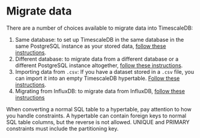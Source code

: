 # Migrate data
There are a number of choices available to migrate data into TimescaleDB:

1.  Same database: to set up TimescaleDB in the same database in the same
    PostgreSQL instance as your stored data,
    [follow these instructions][same-db].
1.  Different database: to migrate data from a different database or a different
    PostgreSQL instance altogether, [follow these instructions][different-db].
1.  Importing data from `.csv`: If you have a dataset stored in a `.csv` file,
    you can import it into an empty TimescaleDB hypertable.
    [Follow these instructions][import-data].
1.  Migrating from InfluxDB: to migrate data from InfluxDB,
    [follow these instructions][outflux]

<highlight type="note">
When converting a normal SQL table to a hypertable, pay attention to how you
handle constraints. A hypertable can contain foreign keys to normal SQL table
columns, but the reverse is not allowed. UNIQUE and PRIMARY constraints must
include the partitioning key.
</highlight>


[same-db]: /how-to-guides/migrate-data/same-db/
[different-db]: /how-to-guides/migrate-data/different-db/
[import-data]: /how-to-guides/migrate-data/import-csv/
[outflux]: /how-to-guides/migrate-data/migrate-influxdb/

